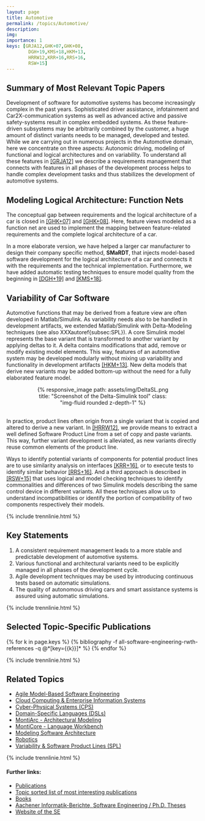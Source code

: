 ```yaml
---
layout: page
title: Automotive
permalink: /topics/Automotive/
description: 
img: 
importance: 1
keys: [GRJA12,GHK+07,GHK+08,
        DGH+19,KMS+18,HKM+13,
        HRRW12,KRR+16,RRS+16,
        RSW+15]
---
```


## Summary of Most Relevant Topic Papers

Development of software for automotive systems has become increasingly
complex in the past years. Sophisticated driver assistance,
infotainment and Car2X-communication systems as well as advanced active
and passive safety-systems result in complex embedded systems. As these
feature-driven subsystems may be arbitrarily combined by the customer,
a huge amount of distinct variants needs to be managed, developed and
tested. While we are carrying out in numerous projects in the
Automotive domain, here we concentrate on three aspects: Autonomic
driving, modeling of functional and logical architectures and on
variability. To understand all these features in [[GRJA12]](#GRJA12) we
describe a requirements management that connects with features in all
phases of the development process helps to handle complex development
tasks and thus stabilizes the development of automotive systems.


## Modeling Logical Architecture: Function Nets

The conceptual gap between requirements and the logical architecture of
a car is closed in [[GHK+07]](#GHK+07) and [[GHK+08]](#GHK+08). Here, feature views
modeled as a function net are used to implement the mapping between
feature-related requirements and the complete logical architecture of a
car.

In a more elaborate version, we have helped a larger car manufacturer
to design their company specific method, **SMaRDT**, that injects
model-based software development for the logical architecture of a car
and connects it with the requirements and the technical implementation.
Furthermore, we have added automatic testing techniques to ensure model
quality from the beginning in [[DGH+19]](#DGH+19) and [[KMS+18]](#KMS+18).


## Variability of Car Software

Automotive functions that may be derived from a feature view are often
developed in Matlab/Simulink. As variability needs also to be handled
in development artifacts, we extended Matlab/Simulink with
Delta-Modeling techniques (see also XXXautoref{subsec:SPL}). A core Simulink
model represents the base variant that is transformed to another
variant by applying deltas to it. A delta contains modifications that
add, remove or modify existing model elements. This way, features of an
automotive system may be developed modularly without mixing up
variability and functionality in development artifacts [[HKM+13]](#HKM+13).
New delta models that derive new variants may be added bottom-up
without the need for a fully elaborated feature model.

<center>
<div class="row" style="width: 70%">
    <div class="col-sm mt-3 mt-md-0">
        {% responsive_image path: assets/img/DeltaSL.png 
        title: "Screenshot of the Delta-Simulink tool" 
        class: "img-fluid rounded z-depth-1" %}
    </div>
</div>
</center>
<br />

In practice, product lines often origin from a single variant that is
copied and altered to derive a new variant. In [[HRRW12]](#HRRW12), we
provide means to extract a well defined Software Product Line from a
set of copy and paste variants. This way, further variant development
is alleviated, as new variants directly reuse common elements of the
product line.

Ways to identify potential variants of components for potential product
lines are to use similarity analysis on interfaces [[KRR+16]](#KRR+16), or to
execute tests to identify similar behavior [[RRS+16]](#RRS+16). And a third
approach is described in [[RSW+15]](#RSW+15) that uses logical and model
checking techniques to identify commonalities and differences of two
Simulink models describing the same control device in different
variants. All these techniques allow us to understand incompatibilities
or identify the portion of compatibility of two components respectively
their models.


{% include trennlinie.html %}

## Key Statements
1. A consistent requirement management leads to a more stable and predictable 
development of automotive systems.
2. Various functional and architectural variants need to be explicitly managed 
in all phases of the development cycle.
3. Agile development techniques may be used by introducing continuous tests 
based on automatic simulations.
4. The quality of autonomous driving cars and smart assistance systems is 
assured using automatic simulations.

{% include trennlinie.html %}

## Selected Topic-Specific Publications

<div class="publications">
  {% for k in page.keys %}
    {% bibliography -f all-software-engineering-rwth-references -q @*[key={{k}}]* %}
  {% endfor %}
</div>

{% include trennlinie.html %}

## Related Topics
- [Agile Model-Based Software Engineering](/topics/Agile-MBSE)
- [Cloud Computing & Enterprise Information Systems](/topics/Cloud)
- [Cyber-Physical Systems (CPS)](/topics/Cyber-Physical-Systems)
- [Domain-Specific Languages (DSLs)](/topics/Domain-Specific-Languages)
- [MontiArc - Architectural Modeling](/topics/Software-Architecture)
- [MontiCore - Language Workbench](/topics/MontiCore)
- [Modeling Software Architecture](/topics/Software-Architecture)
- [Robotics](/topics/Robotics)
- [Variability & Software Product Lines (SPL)](/topics/Variability)

{% include trennlinie.html %}

#### Further links:

- [Publications](/publications)
- [Topic sorted list of most interesting publications](/topics)
- [Books](/books)
- [Aachener Informatik-Berichte, Software Engineering / Ph.D. Theses](/phdtheses)
- [Website of the SE](https://www.se-rwth.de)
